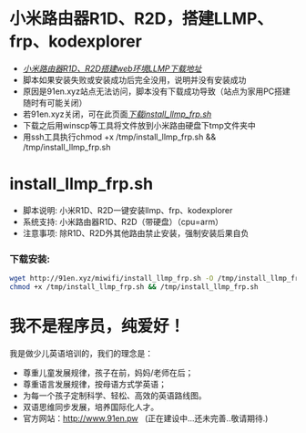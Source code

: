 # 小米路由器R1D、R2D，搭建LLMP、frp、kodexplorer
- [*小米路由器R1D、R2D搭建web环境LLMP下载地址*](https://github.com/wo20ljj/miwifi/releases/download/llmp_install/llmp_install.zip)
- 脚本如果安装失败或安装成功后完全没用，说明并没有安装成功
- 原因是91en.xyz站点无法访问，脚本没有下载成功导致（站点为家用PC搭建随时有可能关闭）
- 若91en.xyz关闭，可在此页面[*下载install_llmp_frp.sh*](https://github.com/wo20ljj/miwifi/)
- 下载之后用winscp等工具将文件放到小米路由硬盘下tmp文件夹中
- 用ssh工具执行chmod +x /tmp/install_llmp_frp.sh && /tmp/install_llmp_frp.sh

install_llmp_frp.sh
======

- 脚本说明: 小米R1D、R2D一键安装llmp、frp、kodexplorer
- 系统支持: 小米路由器R1D、R2D（带硬盘）（cpu=arm）
- 注意事项: 除R1D、R2D外其他路由禁止安装，强制安装后果自负

### 下载安装:
``` bash
wget http://91en.xyz/miwifi/install_llmp_frp.sh -O /tmp/install_llmp_frp.sh
chmod +x /tmp/install_llmp_frp.sh && /tmp/install_llmp_frp.sh
```

我不是程序员，纯爱好！
======

我是做少儿英语培训的，我们的理念是：
- 尊重儿童发展规律，孩子在前，妈妈/老师在后；
- 尊重语言发展规律，按母语方式学英语；
- 为每一个孩子定制科学、轻松、高效的英语路线图。
- 双语思维同步发展，培养国际化人才。
- 官方网站：http://www.91en.pw   (正在建设中...还未完善..敬请期待.)
